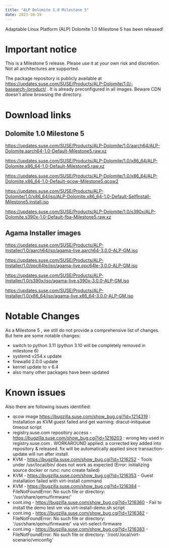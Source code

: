 ```yaml
---
title: "ALP Dolomite 1.0 Milestone 5"
date: 2023-10-19
---
```

Adaptable Linux Platform (ALP) Dolomite 1.0 Milestone 5 has been released!

# Important notice

This is a Milestone 5 release. Please use it at your own risk and discretion. Not all architectures are supported.

The package repository is publicly available at https://updates.suse.com/SUSE/Products/ALP-Dolomite/1.0/-basearch-/product/ . It is already preconfigured in all images. Beware CDN doesn't allow browsing the directory.

# Download links

## Dolomite 1.0 Milestone 5

https://updates.suse.com/SUSE/Products/ALP-Dolomite/1.0/aarch64/ALP-Dolomite.aarch64-1.0-Default-Milestone5.raw.xz 

https://updates.suse.com/SUSE/Products/ALP-Dolomite/1.0/x86_64/ALP-Dolomite.x86_64-1.0-Default-Milestone5.raw.xz 

https://updates.suse.com/SUSE/Products/ALP-Dolomite/1.0/x86_64/ALP-Dolomite.x86_64-1.0-Default-qcow-Milestone5.qcow2 

https://updates.suse.com/SUSE/Products/ALP-Dolomite/1.0/x86_64/iso/ALP-Dolomite.x86_64-1.0-Default-SelfInstall-Milestone5.install.iso 

https://updates.suse.com/SUSE/Products/ALP-Dolomite/1.0/s390x/ALP-Dolomite.s390x-1.0-Default-fba-Milestone5.raw.xz 


## Agama Installer images

https://updates.suse.com/SUSE/Products/ALP-Installer/1.0/aarch64/iso/agama-live.aarch64-3.0.0-ALP-GM.iso

https://updates.suse.com/SUSE/Products/ALP-Installer/1.0/ppc64le/iso/agama-live.ppc64le-3.0.0-ALP-GM.iso

https://updates.suse.com/SUSE/Products/ALP-Installer/1.0/s390x/iso/agama-live.s390x-3.0.0-ALP-GM.iso

https://updates.suse.com/SUSE/Products/ALP-Installer/1.0/x86_64/iso/agama-live.x86_64-3.0.0-ALP-GM.iso



# Notable Changes

As a Milestone 5 , we still do not provide a comprehensive list of changes. But here are some notable changes:

* switch to python 3.11 (python 3.10 will be completely removed in milestone 6)
* systemd v254.x update
* firewalld 2.0.0 update
* kernel update to v 6.4
* also many other packages have been updated

# Known issues

Also there are following issues identified:

* qcow image https://bugzilla.suse.com/show_bug.cgi?id=1214319 : Installation as KVM guest failed and get warning: dracut-initqueue timeout script
* registry.suse.com repository access - https://bugzilla.suse.com/show_bug.cgi?id=1216203 : wrong key used in registry.suse.com . WORKAROUND applied: a corrected key added into repository & released. fix will be automatically applied since transaction-update will run after install.
* KVM - https://bugzilla.suse.com/show_bug.cgi?id=1216252 - Tools under /usr/local/bin/ does not work as expected (Error: initializing source docker or runc: runc create failed)
* KVM - https://bugzilla.suse.com/show_bug.cgi?id=1216353 - Guest installation failed with virt-install command
* KVM - https://bugzilla.suse.com/show_bug.cgi?id=1216384 - FileNotFoundError: No such file or directory: '/usr/share/qemu/firmware/'
* cont.img - https://bugzilla.suse.com/show_bug.cgi?id=1216360 - Fail to install the demo test vm via virt-install-demo.sh script
* cont.img - https://bugzilla.suse.com/show_bug.cgi?id=1216382 - FileNotFoundError: No such file or directory: '/usr/share/qemu/firmware/' via virt-select-firmware
* cont.img - https://bugzilla.suse.com/show_bug.cgi?id=1216383 - FileNotFoundError: No such file or directory: '/root/.local/virt-scenario/vmconfig'
